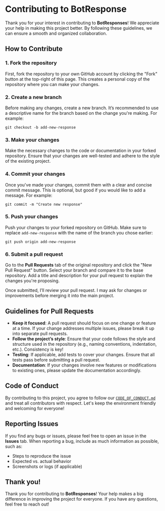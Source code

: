 # Contributing to BotResponse

Thank you for your interest in contributing to **BotResponses**! We appreciate your help in making this project better. By following these guidelines, we can ensure a smooth and organized collaboration.

## How to Contribute

### 1. Fork the repository
First, fork the repository to your own GitHub account by clicking the "Fork" button at the top-right of this page. This creates a personal copy of the repository where you can make your changes.

### 2. Create a new branch
Before making any changes, create a new branch. It’s recommended to use a descriptive name for the branch based on the change you're making. For example:

```git
git checkout -b add-new-response
```

### 3. Make your changes
Make the necessary changes to the code or documentation in your forked repository. Ensure that your changes are well-tested and adhere to the style of the existing project. 

### 4. Commit your changes
Once you've made your changes, commit them with a clear and concise commit message. This is optional, but good if you would like to add a message. For example:

```git
git commit -m "Create new response"
```

### 5. Push your changes
Push your changes to your forked repository on GitHub. Make sure to replace `add-new-response` with the name of the branch you chose earlier:

```git
git push origin add-new-response
```


### 6. Submit a pull request
Go to the **Pull Requests** tab of the original repository and click the "New Pull Request" button. Select your branch and compare it to the base repository. Add a title and description for your pull request to explain the changes you're proposing.

Once submitted, I’ll review your pull request. I may ask for changes or improvements before merging it into the main project.

## Guidelines for Pull Requests

- **Keep it focused**: A pull request should focus on one change or feature at a time. If your change addresses multiple issues, please break it up into separate pull requests.
- **Follow the project’s style**: Ensure that your code follows the style and structure used in the repository (e.g., naming conventions, indentation, etc.). Consistency is key!
- **Testing**: If applicable, add tests to cover your changes. Ensure that all tests pass before submitting a pull request.
- **Documentation**: If your changes involve new features or modifications to existing ones, please update the documentation accordingly.

## Code of Conduct

By contributing to this project, you agree to follow our [`CODE_OF_CONDUCT.md`](https://github.com/cpstarforce/BotResponses/blob/main/CODE_OF_CONDUCT.md) and treat all contributors with respect. Let's keep the environment friendly and welcoming for everyone!

## Reporting Issues

If you find any bugs or issues, please feel free to open an issue in the **Issues** tab. When reporting a bug, include as much information as possible, such as:
- Steps to reproduce the issue
- Expected vs. actual behavior
- Screenshots or logs (if applicable)

## Thank you!

Thank you for contributing to **BotResponses**! Your help makes a big difference in improving the project for everyone. If you have any questions, feel free to reach out!